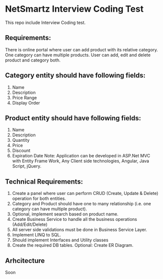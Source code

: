 # NetSmartz Interview Coding Test
This repo include Interview Coding test.

## Requirements:
There is online portal where user can add product with its relative category. One
category can have multiple products. User can add, edit and delete product and
category both.
## Category entity should have following fields:
1. Name
2. Description
3. Price Range
4. Display Order
## Product entity should have following fields:
1. Name
2. Description
3. Quantity
4. Price
5. Discount
6. Expiration Date
Note: Application can be developed in ASP.Net MVC with Entity Frame Work, Any Client
side technologies, Angular, Java Script, jQuery.
## Technical Requirements:
1. Create a panel where user can perform CRUD (Create, Update &amp; Delete)
operation for both entities.
2. Category and Product should have one to many relationship (i.e. one category
can have multiple product).
3. Optional, implement search based on product name.
4. Create Business Service to handle all the business operations (Add/Edit/Delete)
5. All server side validations must be done in Business Service Layer.
6. Implement LINQ to SQL.
7. Should implement Interfaces and Utility classes
8. Create the required DB tables. Optional: Create ER Diagram.

## Arhcitecture
Soon